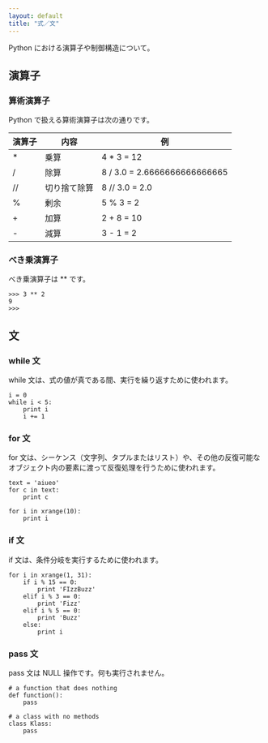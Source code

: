 ```yaml
---
layout: default
title: "式／文"
---
```

Python における演算子や制御構造について。

## 演算子

### 算術演算子
Python で扱える算術演算子は次の通りです。

<table>
<thead>
<tr>
<th>演算子</th>
<th>内容</th>
<th>例</th>
</tr>
</thead>
<tbody>
<tr>
    <td>*</td>
    <td>乗算</td>
    <td>4 * 3 = 12</td>
</tr>
<tr>
    <td>/</td>
    <td>除算</td>
    <td>8 / 3.0 = 2.6666666666666665</td>
</tr>
<tr>
    <td>//</td>
    <td>切り捨て除算</td>
    <td>8 // 3.0 = 2.0</td>
</tr>
<tr>
    <td>%</td>
    <td>剰余</td>
    <td>5 % 3 = 2</td>
</tr>
<tr>
    <td>+</td>
    <td>加算</td>
    <td>2 + 8 = 10</td>
</tr>
<tr>
    <td>-</td>
    <td>減算</td>
    <td>3 - 1 = 2</td>
</tr>
</tbody>
</table>

### べき乗演算子
べき乗演算子は ** です。

    >>> 3 ** 2
    9
    >>>

## 文

### while 文
while 文は、式の値が真である間、実行を繰り返すために使われます。

    i = 0
    while i < 5:
        print i
        i += 1

### for 文
for 文は、シーケンス（文字列、タプルまたはリスト）や、その他の反復可能なオブジェクト内の要素に渡って反復処理を行うために使われます。

    text = 'aiueo'
    for c in text:
        print c

    for i in xrange(10):
        print i

### if 文
if 文は、条件分岐を実行するために使われます。

    for i in xrange(1, 31):
        if i % 15 == 0:
            print 'FIzzBuzz'
        elif i % 3 == 0:
            print 'Fizz'
        elif i % 5 == 0:
            print 'Buzz'
        else:
            print i

### pass 文
pass 文は NULL 操作です。何も実行されません。

    # a function that does nothing
    def function():
        pass 

    # a class with no methods
    class Klass:
        pass

    
